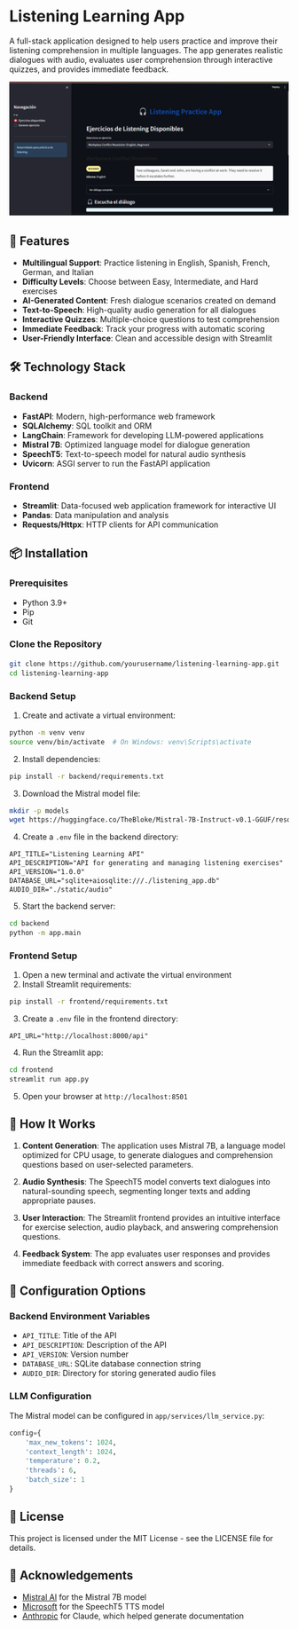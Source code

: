 # Listening Learning App

A full-stack application designed to help users practice and improve their listening comprehension in multiple languages. The app generates realistic dialogues with audio, evaluates user comprehension through interactive quizzes, and provides immediate feedback.

![Listening Learning App](./listening-app-1.png)

## 🚀 Features

- **Multilingual Support**: Practice listening in English, Spanish, French, German, and Italian
- **Difficulty Levels**: Choose between Easy, Intermediate, and Hard exercises
- **AI-Generated Content**: Fresh dialogue scenarios created on demand
- **Text-to-Speech**: High-quality audio generation for all dialogues
- **Interactive Quizzes**: Multiple-choice questions to test comprehension
- **Immediate Feedback**: Track your progress with automatic scoring
- **User-Friendly Interface**: Clean and accessible design with Streamlit

## 🛠️ Technology Stack

### Backend
- **FastAPI**: Modern, high-performance web framework
- **SQLAlchemy**: SQL toolkit and ORM
- **LangChain**: Framework for developing LLM-powered applications
- **Mistral 7B**: Optimized language model for dialogue generation
- **SpeechT5**: Text-to-speech model for natural audio synthesis
- **Uvicorn**: ASGI server to run the FastAPI application

### Frontend
- **Streamlit**: Data-focused web application framework for interactive UI
- **Pandas**: Data manipulation and analysis
- **Requests/Httpx**: HTTP clients for API communication

## 📦 Installation

### Prerequisites
- Python 3.9+
- Pip
- Git

### Clone the Repository
```bash
git clone https://github.com/yourusername/listening-learning-app.git
cd listening-learning-app
```

### Backend Setup
1. Create and activate a virtual environment:
```bash
python -m venv venv
source venv/bin/activate  # On Windows: venv\Scripts\activate
```

2. Install dependencies:
```bash
pip install -r backend/requirements.txt
```

3. Download the Mistral model file:
```bash
mkdir -p models
wget https://huggingface.co/TheBloke/Mistral-7B-Instruct-v0.1-GGUF/resolve/main/mistral-7b-instruct-v0.1.Q4_K_M.gguf -P models/
```

4. Create a `.env` file in the backend directory:
```
API_TITLE="Listening Learning API"
API_DESCRIPTION="API for generating and managing listening exercises"
API_VERSION="1.0.0"
DATABASE_URL="sqlite+aiosqlite:///./listening_app.db"
AUDIO_DIR="./static/audio"
```

5. Start the backend server:
```bash
cd backend
python -m app.main
```

### Frontend Setup
1. Open a new terminal and activate the virtual environment
2. Install Streamlit requirements:
```bash
pip install -r frontend/requirements.txt
```

3. Create a `.env` file in the frontend directory:
```
API_URL="http://localhost:8000/api"
```

4. Run the Streamlit app:
```bash
cd frontend
streamlit run app.py
```

5. Open your browser at `http://localhost:8501`

## 🧠 How It Works

1. **Content Generation**: The application uses Mistral 7B, a language model optimized for CPU usage, to generate dialogues and comprehension questions based on user-selected parameters.

2. **Audio Synthesis**: The SpeechT5 model converts text dialogues into natural-sounding speech, segmenting longer texts and adding appropriate pauses.

3. **User Interaction**: The Streamlit frontend provides an intuitive interface for exercise selection, audio playback, and answering comprehension questions.

4. **Feedback System**: The app evaluates user responses and provides immediate feedback with correct answers and scoring.

## 🔧 Configuration Options

### Backend Environment Variables
- `API_TITLE`: Title of the API
- `API_DESCRIPTION`: Description of the API
- `API_VERSION`: Version number
- `DATABASE_URL`: SQLite database connection string
- `AUDIO_DIR`: Directory for storing generated audio files

### LLM Configuration
The Mistral model can be configured in `app/services/llm_service.py`:
```python
config={
    'max_new_tokens': 1024,
    'context_length': 1024,
    'temperature': 0.2,
    'threads': 6,  
    'batch_size': 1
}
```

## 📝 License

This project is licensed under the MIT License - see the LICENSE file for details.

## 🙏 Acknowledgements

- [Mistral AI](https://mistral.ai/) for the Mistral 7B model
- [Microsoft](https://github.com/microsoft/SpeechT5) for the SpeechT5 TTS model
- [Anthropic](https://www.anthropic.com/) for Claude, which helped generate documentation
